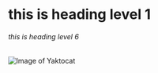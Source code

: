 # this is heading level 1
###### this is heading level 6

![Image of Yaktocat](https://octodex.github.com/images/yaktocat.png)

